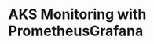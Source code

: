 # AKS Monitoring with PrometheusGrafana                                                                                                                                      
